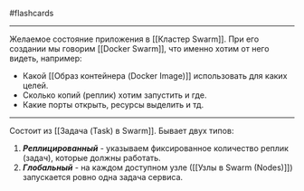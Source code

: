 #flashcards
***
Желаемое состояние приложения в [[Кластер Swarm]]. При его создании мы говорим [[Docker Swarm]], что именно хотим от него видеть, например:
- Какой [[Образ контейнера (Docker Image)]] использовать для каких целей.
- Сколько копий (реплик) хотим запустить и где.
- Какие порты открыть, ресурсы выделить и тд.
***
Состоит из [[Задача (Task) в Swarm]].
Бывает двух типов:
1. ***Реплицированный*** - указываем фиксированное количество реплик (задач), которые должны работать.
2. ***Глобальный*** - на каждом доступном узле ([[Узлы в Swarm (Nodes)]]) запускается ровно одна задача сервиса.
<!--SR:!2025-10-20,3,250-->